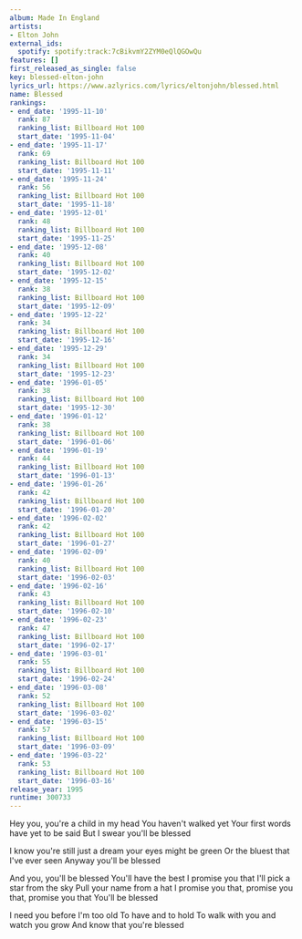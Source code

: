 ```yaml
---
album: Made In England
artists:
- Elton John
external_ids:
  spotify: spotify:track:7cBikvmY2ZYM0eQlQGOwQu
features: []
first_released_as_single: false
key: blessed-elton-john
lyrics_url: https://www.azlyrics.com/lyrics/eltonjohn/blessed.html
name: Blessed
rankings:
- end_date: '1995-11-10'
  rank: 87
  ranking_list: Billboard Hot 100
  start_date: '1995-11-04'
- end_date: '1995-11-17'
  rank: 69
  ranking_list: Billboard Hot 100
  start_date: '1995-11-11'
- end_date: '1995-11-24'
  rank: 56
  ranking_list: Billboard Hot 100
  start_date: '1995-11-18'
- end_date: '1995-12-01'
  rank: 48
  ranking_list: Billboard Hot 100
  start_date: '1995-11-25'
- end_date: '1995-12-08'
  rank: 40
  ranking_list: Billboard Hot 100
  start_date: '1995-12-02'
- end_date: '1995-12-15'
  rank: 38
  ranking_list: Billboard Hot 100
  start_date: '1995-12-09'
- end_date: '1995-12-22'
  rank: 34
  ranking_list: Billboard Hot 100
  start_date: '1995-12-16'
- end_date: '1995-12-29'
  rank: 34
  ranking_list: Billboard Hot 100
  start_date: '1995-12-23'
- end_date: '1996-01-05'
  rank: 38
  ranking_list: Billboard Hot 100
  start_date: '1995-12-30'
- end_date: '1996-01-12'
  rank: 38
  ranking_list: Billboard Hot 100
  start_date: '1996-01-06'
- end_date: '1996-01-19'
  rank: 44
  ranking_list: Billboard Hot 100
  start_date: '1996-01-13'
- end_date: '1996-01-26'
  rank: 42
  ranking_list: Billboard Hot 100
  start_date: '1996-01-20'
- end_date: '1996-02-02'
  rank: 42
  ranking_list: Billboard Hot 100
  start_date: '1996-01-27'
- end_date: '1996-02-09'
  rank: 40
  ranking_list: Billboard Hot 100
  start_date: '1996-02-03'
- end_date: '1996-02-16'
  rank: 43
  ranking_list: Billboard Hot 100
  start_date: '1996-02-10'
- end_date: '1996-02-23'
  rank: 47
  ranking_list: Billboard Hot 100
  start_date: '1996-02-17'
- end_date: '1996-03-01'
  rank: 55
  ranking_list: Billboard Hot 100
  start_date: '1996-02-24'
- end_date: '1996-03-08'
  rank: 52
  ranking_list: Billboard Hot 100
  start_date: '1996-03-02'
- end_date: '1996-03-15'
  rank: 57
  ranking_list: Billboard Hot 100
  start_date: '1996-03-09'
- end_date: '1996-03-22'
  rank: 53
  ranking_list: Billboard Hot 100
  start_date: '1996-03-16'
release_year: 1995
runtime: 300733
---
```

Hey you, you're a child in my head
You haven't walked yet
Your first words have yet to be said
But I swear you'll be blessed

I know you're still just a dream
your eyes might be green
Or the bluest that I've ever seen
Anyway you'll be blessed

And you, you'll be blessed
You'll have the best
I promise you that
I'll pick a star from the sky
Pull your name from a hat
I promise you that, promise you that, promise you that
You'll be blessed

I need you before I'm too old
To have and to hold
To walk with you and watch you grow
And know that you're blessed
